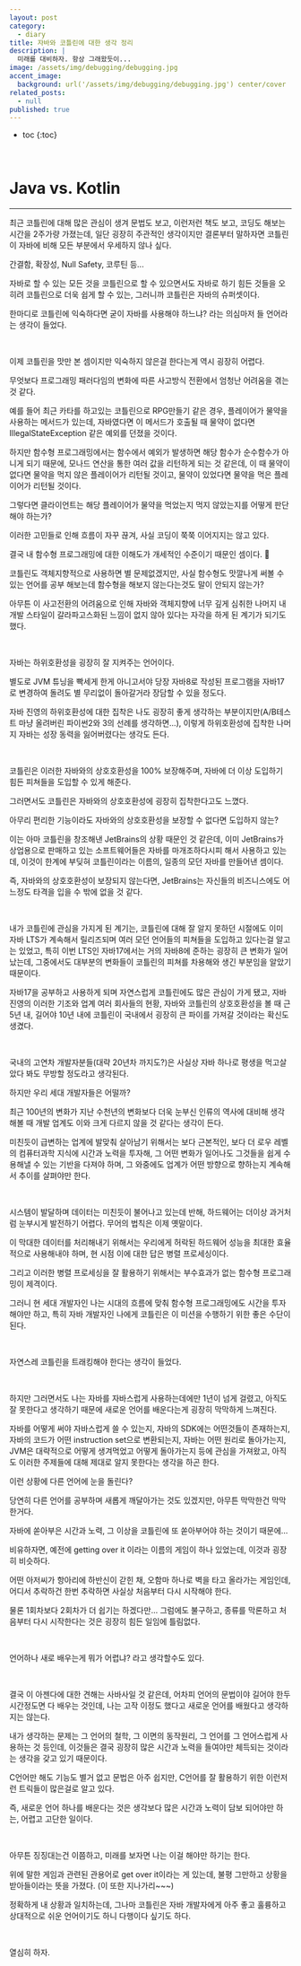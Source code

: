 ```yaml
---
layout: post
category:
  - diary
title: 자바와 코틀린에 대한 생각 정리
description: | 
  미래를 대비하자. 항상 그래왔듯이...
image: /assets/img/debugging/debugging.jpg
accent_image:
  background: url('/assets/img/debugging/debugging.jpg') center/cover
related_posts:
  - null
published: true
---
```


* toc
{:toc}
  
<br />

# Java vs. Kotlin

---

최근 코틀린에 대해 많은 관심이 생겨 문법도 보고, 이런저런 책도 보고, 코딩도 해보는 시간을 2주가량 가졌는데, 일단 굉장히 주관적인 생각이지만 결론부터 말하자면 코틀린이 자바에 비해 모든 부분에서 우세하지 않나 싶다.

간결함, 확장성, Null Safety, 코루틴 등...

자바로 할 수 있는 모든 것을 코틀린으로 할 수 있으면서도 자바로 하기 힘든 것들을 오히려 코틀린으로 더욱 쉽게 할 수 있는, 그러니까 코틀린은 자바의 슈퍼셋이다.

한마디로 코틀린에 익숙하다면 굳이 자바를 사용해야 하느냐? 라는 의심마저 들 언어라는 생각이 들었다.

<br />

이제 코틀린을 맛만 본 셈이지만 익숙하지 않은걸 한다는게 역시 굉장히 어렵다.

무엇보다 프로그래밍 패러다임의 변화에 따른 사고방식 전환에서 엄청난 어려움을 겪는 것 같다.

예를 들어 최근 카타를 하고있는 코틀린으로 RPG만들기 같은 경우, 플레이어가 물약을 사용하는 메서드가 있는데, 자바였다면 이 메서드가 호출될 때 물약이 없다면 IllegalStateException 같은 예외를 던졌을 것이다.

하지만 함수형 프로그래밍에서는 함수에서 예외가 발생하면 해당 함수가 순수함수가 아니게 되기 때문에, 모나드 연산을 통한 여러 값을 리턴하게 되는 것 같은데, 이 때 물약이 없다면 물약을 먹지 않은 플레이어가 리턴될 것이고, 물약이 있었다면 물약을 먹은 플레이어가 리턴될 것이다.

그렇다면 클라이언트는 해당 플레이어가 물약을 먹었는지 먹지 않았는지를 어떻게 판단해야 하는가?

이러한 고민들로 인해 흐름이 자꾸 끊겨, 사실 코딩이 쭉쭉 이어지지는 않고 있다.

결국 내 함수형 프로그래밍에 대한 이해도가 개세적인 수준이기 때문인 셈이다. 🤣

코틀린도 객체지향적으로 사용하면 별 문제없겠지만, 사실 함수형도 맛깔나게 써볼 수 있는 언어를 공부 해보는데 함수형을 해보지 않는다는것도 말이 안되지 않는가?

아무튼 이 사고전환의 어려움으로 인해 자바와 객체지향에 너무 깊게 심취한 나머지 내 개발 스타일이 갈라파고스화된 느낌이 없지 않아 있다는 자각을 하게 된 계기가 되기도 했다.

<br />

자바는 하위호환성을 굉장히 잘 지켜주는 언어이다.

별도로 JVM 튜닝을 빡세게 한게 아니고서야 당장 자바8로 작성된 프로그램을 자바17로 변경하여 돌려도 별 무리없이 돌아갈거라 장담할 수 있을 정도다.

자바 진영의 하위호환성에 대한 집착은 나도 굉장히 좋게 생각하는 부분이지만(A/B테스트 마냥 올려버린 파이썬2와 3의 선례를 생각하면...), 이렇게 하위호환성에 집착한 나머지 자바는 성장 동력을 잃어버렸다는 생각도 든다.

<br />

코틀린은 이러한 자바와의 상호호환성을 100% 보장해주며, 자바에 더 이상 도입하기 힘든 피쳐들을 도입할 수 있게 해준다.

그러면서도 코틀린은 자바와의 상호호환성에 굉장히 집착한다고도 느꼈다.

아무리 편리한 기능이라도 자바와의 상호호환성을 보장할 수 없다면 도입하지 않는?

이는 아마 코틀린을 창조해낸 JetBrains의 상황 때문인 것 같은데, 이미 JetBrains가 상업용으로 판매하고 있는 소프트웨어들은 자바를 마개조하다시피 해서 사용하고 있는데, 이것이 한계에 부딪혀 코틀린이라는 이름의, 일종의 모던 자바를 만들어낸 셈이다.

즉, 자바와의 상호호환성이 보장되지 않는다면, JetBrains는 자신들의 비즈니스에도 어느정도 타격을 입을 수 밖에 없을 것 같다.

<br />

내가 코틀린에 관심을 가지게 된 계기는, 코틀린에 대해 잘 알지 못하던 시절에도 이미 자바 LTS가 계속해서 릴리즈되며 여러 모던 언어들의 피쳐들을 도입하고 있다는걸 알고는 있었고, 특히 이번 LTS인 자바17에서는 거의 자바8에 준하는 굉장히 큰 변화가 일어났는데, 그중에서도 대부분의 변화들이 코틀린의 피쳐를 차용해와 생긴 부분임을 알았기 때문이다.

자바17을 공부하고 사용하게 되며 자연스럽게 코틀린에도 많은 관심이 가게 됐고, 자바 진영의 이러한 기조와 업계 여러 회사들의 현황, 자바와 코틀린의 상호호환성을 볼 때 근 5년 내, 길어야 10년 내에 코틀린이 국내에서 굉장히 큰 파이를 가져갈 것이라는 확신도 생겼다.

<br />

국내의 고연차 개발자분들(대략 20년차 까지도?)은 사실상 자바 하나로 평생을 먹고살았다 봐도 무방할 정도라고 생각된다.

하지만 우리 세대 개발자들은 어떨까?

최근 100년의 변화가 지난 수천년의 변화보다 더욱 눈부신 인류의 역사에 대비해 생각해볼 때 개발 업계도 이와 크게 다르지 않을 것 같다는 생각이 든다.

미친듯이 급변하는 업계에 발맞춰 살아남기 위해서는 보다 근본적인, 보다 더 로우 레벨의 컴퓨터과학 지식에 시간과 노력을 투자해, 그 어떤 변화가 일어나도 그것들을 쉽게 수용해낼 수 있는 기반을 다져야 하며, 그 와중에도 업계가 어떤 방향으로 향하는지 계속해서 추이를 살펴야만 한다.

<br />

시스템이 발달하며 데이터는 미친듯이 불어나고 있는데 반해, 하드웨어는 더이상 과거처럼 눈부시게 발전하기 어렵다. 무어의 법칙은 이제 옛말이다.

이 막대한 데이터를 처리해내기 위해서는 우리에게 허락된 하드웨어 성능을 최대한 효율적으로 사용해내야 하며, 현 시점 이에 대한 답은 병렬 프로세싱이다.

그리고 이러한 병렬 프로세싱을 잘 활용하기 위해서는 부수효과가 없는 함수형 프로그래밍이 제격이다.

그러니 현 세대 개발자인 나는 시대의 흐름에 맞춰 함수형 프로그래밍에도 시간을 투자해야만 하고, 특히 자바 개발자인 나에게 코틀린은 이 미션을 수행하기 위한 좋은 수단이 된다.

<br />

자연스레 코틀린을 트래킹해야 한다는 생각이 들었다.

<br />

하지만 그러면서도 나는 자바를 자바스럽게 사용하는데에만 1년이 넘게 걸렸고, 아직도 잘 못한다고 생각하기 때문에 새로운 언어를 배운다는게 굉장히 막막하게 느껴진다.

자바를 어떻게 써야 자바스럽게 쓸 수 있는지, 자바의 SDK에는 어떤것들이 존재하는지, 자바의 코드가 어떤 instruction set으로 변환되는지, 자바는 어떤 원리로 돌아가는지, JVM은 대략적으로 어떻게 생겨먹었고 어떻게 돌아가는지 등에 관심을 가져왔고, 아직도 이러한 주제들에 대해 제대로 알지 못한다는 생각을 하곤 한다.

이런 상황에 다른 언어에 눈을 돌린다? 

당연히 다른 언어를 공부하며 새롭게 깨달아가는 것도 있겠지만, 아무튼 막막한건 막막한거다.

자바에 쏟아부은 시간과 노력, 그 이상을 코틀린에 또 쏟아부어야 하는 것이기 때문에...

비유하자면, 예전에 getting over it 이라는 이름의 게임이 하나 있었는데, 이것과 굉장히 비슷하다.

어떤 아저씨가 항아리에 하반신이 갇힌 채, 오함마 하나로 벽을 타고 올라가는 게임인데, 어디서 추락하건 한번 추락하면 사실상 처음부터 다시 시작해야 한다.

물론 1회차보다 2회차가 더 쉽기는 하겠다만... 그럼에도 불구하고, 종류를 막론하고 처음부터 다시 시작한다는 것은 굉장히 힘든 일임에 틀림없다.

<br />

언어하나 새로 배우는게 뭐가 어렵냐? 라고 생각할수도 있다.

<br />

결국 이 아젠다에 대한 견해는 사바사일 것 같은데, 어차피 언어의 문법이야 길어야 한두시간정도면 다 배우는 것인데, 나는 고작 이정도 했다고 새로운 언어를 배웠다고 생각하지는 않는다.

내가 생각하는 문제는 그 언어의 철학, 그 이면의 동작원리, 그 언어를 그 언어스럽게 사용하는 것 등인데, 이것들은 결국 굉장히 많은 시간과 노력을 들여야만 체득되는 것이라는 생각을 갖고 있기 때문이다.

C언어만 해도 기능도 별거 없고 문법은 아주 쉽지만, C언어를 잘 활용하기 위한 이런저런 트릭들이 많은걸로 알고 있다. 

즉, 새로운 언어 하나를 배운다는 것은 생각보다 많은 시간과 노력이 담보 되어야만 하는, 어렵고 고단한 일이다.

<br />

아무튼 징징대는건 이쯤하고, 미래를 보자면 나는 이걸 해야만 하기는 한다.

위에 말한 게임과 관련된 관용어로 get over it이라는 게 있는데, 불평 그만하고 상황을 받아들이라는 뜻을 가졌다. (이 또한 지나가리~~~)

정확하게 내 상황과 일치하는데, 그나마 코틀린은 자바 개발자에게 아주 좋고 훌륭하고 상대적으로 쉬운 언어이기도 하니 다행이다 싶기도 하다.

<br />

열심히 하자.

<br />






